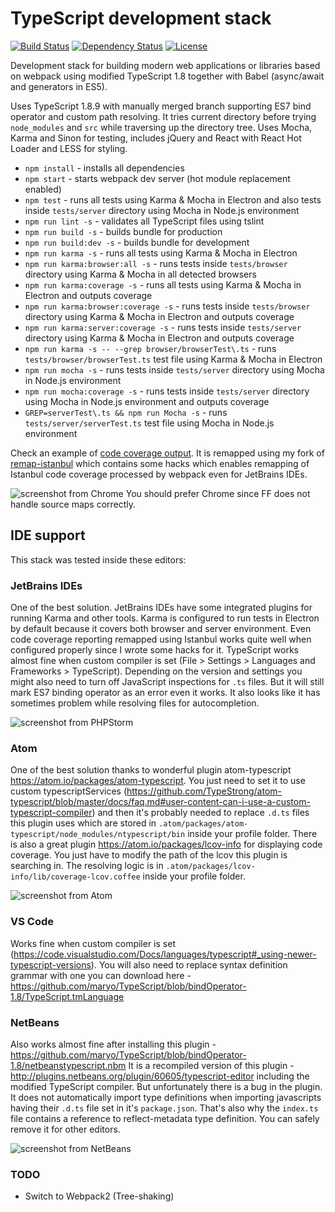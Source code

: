 # TypeScript development stack

[![Build Status](https://travis-ci.org/vaniocz/typescript-dev-stack.svg?branch=master)](https://travis-ci.org/vaniocz/typescript-dev-stack)
[![Dependency Status](https://david-dm.org/vaniocz/typescript-dev-stack.svg)](https://david-dm.org/vaniocz/typescript-dev-stack)
[![License](https://img.shields.io/badge/license-MIT-4D9283.svg)](https://github.com/vaniocz/typescript-dev-stack/blob/master/LICENSE)

Development stack for building modern web applications or libraries based on webpack using modified TypeScript 1.8 together with Babel (async/await and generators in ES5).

Uses TypeScript 1.8.9 with manually merged branch supporting ES7 bind operator and custom path resolving.
It tries current directory before trying `node_modules` and `src` while traversing up the directory tree.
Uses Mocha, Karma and Sinon for testing, includes jQuery and React with React Hot Loader and LESS for styling.

- `npm install` - installs all dependencies
- `npm start` - starts webpack dev server (hot module replacement enabled)
- `npm test` - runs all tests using Karma & Mocha in Electron and also tests inside `tests/server` directory using Mocha in Node.js environment
- `npm run lint -s` - validates all TypeScript files using tslint
- `npm run build -s` - builds bundle for production
- `npm run build:dev -s` - builds bundle for development
- `npm run karma -s` - runs all tests using Karma & Mocha in Electron
- `npm run karma:browser:all -s` - runs tests inside `tests/browser` directory using Karma & Mocha in all detected browsers
- `npm run karma:coverage -s` - runs all tests using Karma & Mocha in Electron and outputs coverage
- `npm run karma:browser:coverage -s` - runs tests inside `tests/browser` directory using Karma & Mocha in Electron and outputs coverage
- `npm run karma:server:coverage -s` - runs tests inside `tests/server` directory using Karma & Mocha in Electron and outputs coverage
- `npm run karma -s -- --grep browser/browserTest\.ts` - runs `tests/browser/browserTest.ts` test file using Karma & Mocha in Electron
- `npm run mocha -s` - runs tests inside `tests/server` directory using Mocha in Node.js environment
- `npm run mocha:coverage -s` - runs tests inside `tests/server` directory using Mocha in Node.js environment and outputs coverage
- `GREP=serverTest\.ts && npm run Mocha -s` - runs `tests/server/serverTest.ts` test file using Mocha in Node.js environment

Check an example of [code coverage output](https://htmlpreview.github.io/?https://raw.githubusercontent.com/vaniocz/typescript-dev-stack/master/build/coverage/karma/html/index.html).
It is remapped using my fork of [remap-istanbul](https://github.com/maryo/remap-istanbul) which contains some hacks
which enables remapping of Istanbul code coverage processed by webpack even for JetBrains IDEs.

![screenshot from Chrome](https://i.imgsafe.org/09409a2.png)
You should prefer Chrome since FF does not handle source maps correctly.

## IDE support
This stack was tested inside these editors:

### JetBrains IDEs
One of the best solution. JetBrains IDEs have some integrated plugins for running Karma and other tools.
Karma is configured to run tests in Electron by default because it covers both browser and server environment.
Even code coverage reporting remapped using Istanbul works quite well when configured properly since I wrote some hacks for it.
TypeScript works almost fine when custom compiler is set (File > Settings > Languages and Frameworks > TypeScript).
Depending on the version and settings you might also need to turn off JavaScript inspections for `.ts` files.
But it will still mark ES7 binding operator as an error even it works.
It also looks like it has sometimes problem while resolving files for autocompletion.

![screenshot from PHPStorm](https://i.imgsafe.org/29a49d7.png)

### Atom
One of the best solution thanks to wonderful plugin atom-typescript https://atom.io/packages/atom-typescript.
You just need to set it to use custom typescriptServices
(https://github.com/TypeStrong/atom-typescript/blob/master/docs/faq.md#user-content-can-i-use-a-custom-typescript-compiler)
and then it's probably needed to replace `.d.ts` files this plugin uses which are stored in
`.atom/packages/atom-typescript/node_modules/ntypescript/bin` inside your profile folder. There is also a great plugin
https://atom.io/packages/lcov-info for displaying code coverage. You just have to modify the path of the lcov this
plugin is searching in.
The resolving logic is in `.atom/packages/lcov-info/lib/coverage-lcov.coffee` inside your profile folder.

![screenshot from Atom](https://i.imgsafe.org/3376551.png)

### VS Code
Works fine when custom compiler is set (https://code.visualstudio.com/Docs/languages/typescript#_using-newer-typescript-versions).
You will also need to replace syntax definition grammar with one you can download here - https://github.com/maryo/TypeScript/blob/bindOperator-1.8/TypeScript.tmLanguage

### NetBeans
Also works almost fine after installing this plugin - https://github.com/maryo/TypeScript/blob/bindOperator-1.8/netbeanstypescript.nbm
It is a recompiled version of this plugin - http://plugins.netbeans.org/plugin/60605/typescript-editor
including the modified TypeScript compiler. But unfortunately there is a bug in the plugin.
It does not automatically import type definitions when importing javascripts having their `.d.ts` file set in it's `package.json`.
That's also why the `index.ts` file contains a reference to reflect-metadata type definition. You can safely remove it for other editors.

![screenshot from NetBeans](https://i.imgsafe.org/0a2c943.png)

### TODO
- Switch to Webpack2 (Tree-shaking)
